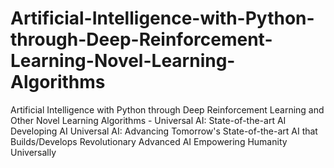 # Artificial-Intelligence-with-Python-through-Deep-Reinforcement-Learning-Novel-Learning-Algorithms
Artificial Intelligence with Python through Deep Reinforcement Learning and Other Novel Learning Algorithms - Universal AI: State-of-the-art AI Developing AI Universal AI: Advancing Tomorrow's State-of-the-art AI that Builds/Develops Revolutionary Advanced AI Empowering Humanity Universally
